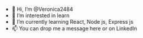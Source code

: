 - 👋 Hi, I’m @Veronica2484
- 👀 I’m interested in learn 
- 🌱 I’m currently learning React, Node js, Express js
- 📫 You can drop me a message here or on LinkedIn


<!---
Veronica2484/Veronica2484 is a ✨ special ✨ repository because its `README.md` (this file) appears on your GitHub profile.
You can click the Preview link to take a look at your changes.
--->
